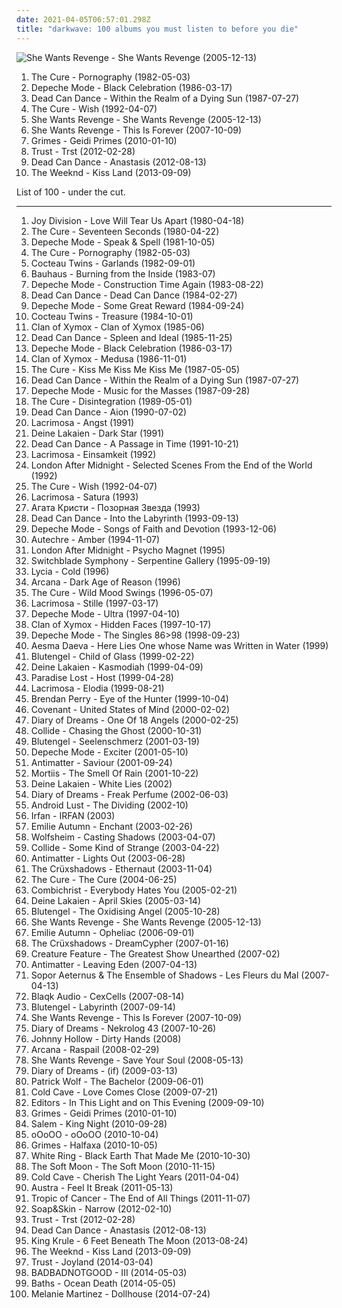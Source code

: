 ```yaml
---
date: 2021-04-05T06:57:01.298Z
title: "darkwave: 100 albums you must listen to before you die"
---
```

![She Wants Revenge - She Wants Revenge (2005-12-13)](http://coverartarchive.org/release/86427535-9abb-4681-8c88-5c651e55d62a/8353381352-500.jpg "She Wants Revenge - She Wants Revenge (2005-12-13)")
<ol class="albums">
<li data-cover="http://coverartarchive.org/release/b0d6d8ad-02d7-3f08-9128-47c734c2c446/7947353809-500.jpg" data-tags="post-punk, gothic rock" role="button">The Cure - Pornography (1982-05-03)</li>
<li data-cover="https://img.discogs.com/vn3oqwAIyPBmRz-wFXXrgAb9N04=/fit-in/600x588/filters:strip_icc():format(jpeg):mode_rgb():quality(90)/discogs-images/R-1442377-1287321146.jpeg.jpg" data-tags="synthpop, 80s, new wave" role="button">Depeche Mode - Black Celebration (1986-03-17)</li>
<li data-cover="http://coverartarchive.org/release/97e4343f-6e05-31b6-aaf4-6dba23520be4/26314567877-500.jpg" data-tags="darkwave, ethereal, gothic" role="button">Dead Can Dance - Within the Realm of a Dying Sun (1987-07-27)</li>
<li data-cover="http://coverartarchive.org/release/4284b81f-1731-313a-a4de-58b4c18a754a/5808321423-500.jpg" data-tags="90s, alternative" role="button">The Cure - Wish (1992-04-07)</li>
<li data-cover="http://coverartarchive.org/release/86427535-9abb-4681-8c88-5c651e55d62a/8353381352-500.jpg" data-tags="darkwave" role="button">She Wants Revenge - She Wants Revenge (2005-12-13)</li>
<li data-cover="https://img.discogs.com/2GswDWVRxpZQ_xKFt5y6JVcER-o=/fit-in/600x597/filters:strip_icc():format(jpeg):mode_rgb():quality(90)/discogs-images/R-1099636-1567270267-9611.jpeg.jpg" data-tags="darkwave" role="button">She Wants Revenge - This Is Forever (2007-10-09)</li>
<li data-cover="http://coverartarchive.org/release/65a811b8-8b98-4642-8f25-48586fa93b10/8138480397-500.jpg" data-tags="experimental, dream pop, electronic, darkwave" role="button">Grimes - Geidi Primes (2010-01-10)</li>
<li data-cover="http://coverartarchive.org/release/7bd4468c-2434-4450-8fa5-76812f1b56aa/9082713992-500.jpg" data-tags="synthpop, darkwave, electronic" role="button">Trust - Trst (2012-02-28)</li>
<li data-cover="http://coverartarchive.org/release/88713452-4b94-4e4c-90c1-c424be904676/14821961192-500.jpg" data-tags="darkwave, ethereal, ambient" role="button">Dead Can Dance - Anastasis (2012-08-13)</li>
<li data-cover="http://coverartarchive.org/release/f43909e0-943f-4afa-98d0-497ed2054e1b/5066822902-500.jpg" data-tags="r&b" role="button">The Weeknd - Kiss Land (2013-09-09)</li>
</ol>
List of 100 - under the cut.
<!-- more -->

_________________

<ol class="albums">
<li data-cover="http://coverartarchive.org/release/7a241913-d3ec-4a4f-a0bf-46c3f8555fd8/24532302261-500.jpg" data-tags="post-punk" role="button">
Joy Division - Love Will Tear Us Apart (1980-04-18)
</li>
<li data-cover="http://coverartarchive.org/release/710f4e35-a355-45ba-b61f-2a969ff8e870/12483197648-500.jpg" data-tags="post-punk" role="button">
The Cure - Seventeen Seconds (1980-04-22)
</li>
<li data-cover="http://coverartarchive.org/release/91317176-bd6e-3047-97ef-9d1765ce3548/6441482610-500.jpg" data-tags="synthpop, new wave" role="button">
Depeche Mode - Speak & Spell (1981-10-05)
</li>
<li data-cover="http://coverartarchive.org/release/b0d6d8ad-02d7-3f08-9128-47c734c2c446/7947353809-500.jpg" data-tags="post-punk, gothic rock" role="button">
The Cure - Pornography (1982-05-03)
</li>
<li data-cover="http://coverartarchive.org/release/9a7f2097-1800-3978-afc2-e5971f24b536/8212967312-500.jpg" data-tags="post-punk" role="button">
Cocteau Twins - Garlands (1982-09-01)
</li>
<li data-cover="https://via.placeholder.com/450" data-tags="post-punk, gothic rock" role="button">
Bauhaus - Burning from the Inside (1983-07)
</li>
<li data-cover="http://coverartarchive.org/release/a24d7484-2e2f-3737-a897-657df6268363/7525226429-500.jpg" data-tags="new wave, synthpop" role="button">
Depeche Mode - Construction Time Again (1983-08-22)
</li>
<li data-cover="http://coverartarchive.org/release/ced70589-aab2-4754-bd8a-14f776d3ac38/18169718837-500.jpg" data-tags="post-punk, darkwave" role="button">
Dead Can Dance - Dead Can Dance (1984-02-27)
</li>
<li data-cover="http://coverartarchive.org/release/6b5b399d-14dc-3abb-a117-bdbc023faf82/20960144686-500.jpg" data-tags="80s, new wave, synthpop" role="button">
Depeche Mode - Some Great Reward (1984-09-24)
</li>
<li data-cover="http://coverartarchive.org/release/bc6dee20-448c-387d-8eb4-a7cb737ae1b7/23441368012-500.jpg" data-tags="dream pop" role="button">
Cocteau Twins - Treasure (1984-10-01)
</li>
<li data-cover="https://via.placeholder.com/450" data-tags="darkwave" role="button">
Clan of Xymox - Clan of Xymox (1985-06)
</li>
<li data-cover="http://coverartarchive.org/release/853ee016-b10d-3118-86ed-d9c3b797eebc/15258704059-500.jpg" data-tags="darkwave" role="button">
Dead Can Dance - Spleen and Ideal (1985-11-25)
</li>
<li data-cover="https://img.discogs.com/vn3oqwAIyPBmRz-wFXXrgAb9N04=/fit-in/600x588/filters:strip_icc():format(jpeg):mode_rgb():quality(90)/discogs-images/R-1442377-1287321146.jpeg.jpg" data-tags="synthpop, 80s, new wave" role="button">
Depeche Mode - Black Celebration (1986-03-17)
</li>
<li data-cover="https://via.placeholder.com/450" data-tags="darkwave" role="button">
Clan of Xymox - Medusa (1986-11-01)
</li>
<li data-cover="http://coverartarchive.org/release/03a3acfb-67ee-3353-a3f9-65a1af3a626e/7947298813-500.jpg" data-tags="post-punk, new wave, 80s, alternative" role="button">
The Cure - Kiss Me Kiss Me Kiss Me (1987-05-05)
</li>
<li data-cover="http://coverartarchive.org/release/97e4343f-6e05-31b6-aaf4-6dba23520be4/26314567877-500.jpg" data-tags="darkwave, ethereal, gothic" role="button">
Dead Can Dance - Within the Realm of a Dying Sun (1987-07-27)
</li>
<li data-cover="http://coverartarchive.org/release/4577ed01-57ad-3826-800b-e0c4d4998611/9417546640-500.jpg" data-tags="synthpop, 80s, new wave, electronic" role="button">
Depeche Mode - Music for the Masses (1987-09-28)
</li>
<li data-cover="http://coverartarchive.org/release/91fa2331-d8b4-4d1f-aa4d-53b1c54853e5/20885075891-500.jpg" data-tags="80s, new wave" role="button">
The Cure - Disintegration (1989-05-01)
</li>
<li data-cover="http://coverartarchive.org/release/48148a00-abee-387b-9784-1203490a1aad/16700970374-500.jpg" data-tags="ethereal, medieval" role="button">
Dead Can Dance - Aion (1990-07-02)
</li>
<li data-cover="https://img.discogs.com/YXJHpQW8y46vG7hRWW_9ANNY1LI=/fit-in/600x530/filters:strip_icc():format(jpeg):mode_rgb():quality(90)/discogs-images/R-2008477-1258239023.jpeg.jpg" data-tags="gothic, darkwave" role="button">
Lacrimosa - Angst (1991)
</li>
<li data-cover="https://via.placeholder.com/450" data-tags="darkwave" role="button">
Deine Lakaien - Dark Star (1991)
</li>
<li data-cover="http://coverartarchive.org/release/1d7b01f6-e4c0-3b5d-929b-7e0bf3ce17af/5957781227-500.jpg" data-tags="darkwave, ambient, gothic, 4ad" role="button">
Dead Can Dance - A Passage in Time (1991-10-21)
</li>
<li data-cover="http://coverartarchive.org/release/fba3ddd3-6a38-4bc0-b428-e456f7cf3532/2107416724-500.jpg" data-tags="gothic, darkwave" role="button">
Lacrimosa - Einsamkeit (1992)
</li>
<li data-cover="http://coverartarchive.org/release/8c750d3e-b0ae-4028-a00b-fdd05f435ab2/8157843330-500.jpg" data-tags="gothic rock" role="button">
London After Midnight - Selected Scenes From the End of the World (1992)
</li>
<li data-cover="http://coverartarchive.org/release/4284b81f-1731-313a-a4de-58b4c18a754a/5808321423-500.jpg" data-tags="90s, alternative" role="button">
The Cure - Wish (1992-04-07)
</li>
<li data-cover="http://coverartarchive.org/release/8d09899b-e70a-3aa4-8dd1-d5c8631990e2/16583603472-500.jpg" data-tags="gothic" role="button">
Lacrimosa - Satura (1993)
</li>
<li data-cover="https://via.placeholder.com/450" data-tags="gothic rock, darkwave, decadence, gothic" role="button">
Агата Кристи - Позорная Звезда (1993)
</li>
<li data-cover="http://coverartarchive.org/release/b0b44bb4-437e-4d97-9227-b5fc37c0f67b/3242403619-500.jpg" data-tags="ambient, gothic, ethereal" role="button">
Dead Can Dance - Into the Labyrinth (1993-09-13)
</li>
<li data-cover="https://img.discogs.com/T1N1f1AXU1XTKd-IPo2E4YM5Cms=/fit-in/600x606/filters:strip_icc():format(jpeg):mode_rgb():quality(90)/discogs-images/R-1771648-1245254037.jpeg.jpg" data-tags="electronic" role="button">
Depeche Mode - Songs of Faith and Devotion (1993-12-06)
</li>
<li data-cover="https://via.placeholder.com/450" data-tags="idm, ambient, electronic" role="button">
Autechre - Amber (1994-11-07)
</li>
<li data-cover="https://img.discogs.com/m5KiK7XWzOVx8wYaDJvv0eBzJws=/fit-in/301x300/filters:strip_icc():format(jpeg):mode_rgb():quality(90)/discogs-images/R-419432-1110896476.jpg.jpg" data-tags="gothic rock, darkwave, gothic" role="button">
London After Midnight - Psycho Magnet (1995)
</li>
<li data-cover="http://coverartarchive.org/release/b6344fea-c768-4ed7-bc93-90f413507d5d/7389186733-500.jpg" data-tags="darkwave, gothic" role="button">
Switchblade Symphony - Serpentine Gallery (1995-09-19)
</li>
<li data-cover="http://coverartarchive.org/release/ca7d190a-4a0d-3eeb-b267-838c806e53cf/2965752806-500.jpg" data-tags="darkwave, gothic" role="button">
Lycia - Cold (1996)
</li>
<li data-cover="http://coverartarchive.org/release/0d034d4b-98cb-4810-9f0c-e82e50248342/2180846856-500.jpg" data-tags="ambient, darkwave, gothic" role="button">
Arcana - Dark Age of Reason (1996)
</li>
<li data-cover="http://coverartarchive.org/release/15ddcc8d-968e-49a1-bd14-b05a718d2b24/3172527828-500.jpg" data-tags="rock, alternative, 90s, post-punk" role="button">
The Cure - Wild Mood Swings (1996-05-07)
</li>
<li data-cover="https://img.discogs.com/9wguWBIrs_N0GB64pqDyunfBIEc=/fit-in/600x589/filters:strip_icc():format(jpeg):mode_rgb():quality(90)/discogs-images/R-6253081-1415096233-5763.jpeg.jpg" data-tags="gothic, gothic metal, symphonic metal" role="button">
Lacrimosa - Stille (1997-03-17)
</li>
<li data-cover="http://coverartarchive.org/release/127b9b29-4252-463b-9d9a-30b888c19867/9417557840-500.jpg" data-tags="electronic, synthpop, 90s" role="button">
Depeche Mode - Ultra (1997-04-10)
</li>
<li data-cover="https://img.discogs.com/83FV2O-WHKJolCZiykX-kCQWca0=/fit-in/599x600/filters:strip_icc():format(jpeg):mode_rgb():quality(90)/discogs-images/R-1293819-1207141930.jpeg.jpg" data-tags="darkwave" role="button">
Clan of Xymox - Hidden Faces (1997-10-17)
</li>
<li data-cover="http://coverartarchive.org/release/4f8949d4-fd67-3d8a-85d3-2f9f3ca70317/19430444042-500.jpg" data-tags="electronic, new wave, 80s" role="button">
Depeche Mode - The Singles 86>98 (1998-09-23)
</li>
<li data-cover="http://coverartarchive.org/release/88e92f78-5c3f-4f03-9f43-9eba6c46b4a4/928108006-500.jpg" data-tags="darkwave, gothic, gothic metal, symphonic metal" role="button">
Aesma Daeva - Here Lies One whose Name was Written in Water (1999)
</li>
<li data-cover="http://coverartarchive.org/release/6b300725-35bf-4f41-b6fd-cec5d48f077b/8769345080-500.jpg" data-tags="darkwave, gothic, ebm" role="button">
Blutengel - Child of Glass (1999-02-22)
</li>
<li data-cover="http://coverartarchive.org/release/330eb616-d958-40ea-a0c1-f923a8f66295/2106422638-500.jpg" data-tags="darkwave, dark wave" role="button">
Deine Lakaien - Kasmodiah (1999-04-09)
</li>
<li data-cover="https://img.discogs.com/i7Mdiv7bhGP0Wki8_jUzVqvns_M=/fit-in/572x572/filters:strip_icc():format(jpeg):mode_rgb():quality(90)/discogs-images/R-6078419-1442913906-8783.jpeg.jpg" data-tags="synthpop" role="button">
Paradise Lost - Host (1999-04-28)
</li>
<li data-cover="https://img.discogs.com/kghbP0cZiuZgaQ_jVxLPPJPBXSI=/fit-in/478x742/filters:strip_icc():format(jpeg):mode_rgb():quality(90)/discogs-images/R-7173385-1435353547-9883.jpeg.jpg" data-tags="gothic metal, gothic" role="button">
Lacrimosa - Elodia (1999-08-21)
</li>
<li data-cover="https://img.discogs.com/-uNk7sCgxoW2qh6kG2-cfPPUKU8=/fit-in/598x600/filters:strip_icc():format(jpeg):mode_rgb():quality(90)/discogs-images/R-175249-1155303783.jpeg.jpg" data-tags="darkwave" role="button">
Brendan Perry - Eye of the Hunter (1999-10-04)
</li>
<li data-cover="http://coverartarchive.org/release/e332bd88-d7a4-4ad0-844b-fb8063c6e0a0/3990451420-500.jpg" data-tags="futurepop" role="button">
Covenant - United States of Mind (2000-02-02)
</li>
<li data-cover="https://img.discogs.com/NEaBBjoOiFs2tA1B0Qddv2b_4sI=/fit-in/600x523/filters:strip_icc():format(jpeg):mode_rgb():quality(90)/discogs-images/R-1932608-1254816865.jpeg.jpg" data-tags="darkwave" role="button">
Diary of Dreams - One Of 18 Angels (2000-02-25)
</li>
<li data-cover="http://coverartarchive.org/release/516224a0-0c91-4b18-98e8-af3d0d66bdce/2216955296-500.jpg" data-tags="gothic" role="button">
Collide - Chasing the Ghost (2000-10-31)
</li>
<li data-cover="http://coverartarchive.org/release/2b18f9eb-b171-4fd6-ab1f-9801c4adc992/11392866472-500.jpg" data-tags="electrogoth, industrial, ebm, darkwave" role="button">
Blutengel - Seelenschmerz (2001-03-19)
</li>
<li data-cover="http://coverartarchive.org/release/2689a2ed-19b4-4095-8c77-f2e24e915962/22524388802-500.jpg" data-tags="electronic" role="button">
Depeche Mode - Exciter (2001-05-10)
</li>
<li data-cover="https://img.discogs.com/TCfCFFygw_4fOymnI55HbWwp1u8=/fit-in/600x600/filters:strip_icc():format(jpeg):mode_rgb():quality(90)/discogs-images/R-445333-1305669402.png.jpg" data-tags="ambient, dark ambient" role="button">
Antimatter - Saviour (2001-09-24)
</li>
<li data-cover="https://img.discogs.com/BGtl8NE3YxcijsK46nJgjOsJxyM=/fit-in/297x300/filters:strip_icc():format(jpeg):mode_rgb():quality(90)/discogs-images/R-186089-002.jpg.jpg" data-tags="industrial" role="button">
Mortiis - The Smell Of Rain (2001-10-22)
</li>
<li data-cover="http://coverartarchive.org/release/cacbd6c9-7136-4ed8-9695-24243064d47d/3166622070-500.jpg" data-tags="darkwave" role="button">
Deine Lakaien - White Lies (2002)
</li>
<li data-cover="https://via.placeholder.com/450" data-tags="darkwave" role="button">
Diary of Dreams - Freak Perfume (2002-06-03)
</li>
<li data-cover="https://img.discogs.com/4_L3HUqm0-MBZfi33XPORGfmCyY=/fit-in/550x500/filters:strip_icc():format(jpeg):mode_rgb():quality(90)/discogs-images/R-192361-1161082014.jpeg.jpg" data-tags="darkwave, electronic, industrial" role="button">
Android Lust - The Dividing (2002-10)
</li>
<li data-cover="http://coverartarchive.org/release/2dec60d0-00a4-4ffd-ae4b-69e86f0601dc/2788181181-500.jpg" data-tags="fantasy, ethereal, darkwave, world fusion, female vocalists" role="button">
Irfan - IRFAN (2003)
</li>
<li data-cover="http://coverartarchive.org/release/16e3ac46-606a-445e-9a20-b7b8bf1a08ea/3206309884-500.jpg" data-tags="ethereal, gothic, faerie music" role="button">
Emilie Autumn - Enchant (2003-02-26)
</li>
<li data-cover="https://img.discogs.com/M3OlDS-SqTRjelXmMkP40V7GWpE=/fit-in/600x533/filters:strip_icc():format(jpeg):mode_rgb():quality(90)/discogs-images/R-139047-1337841465-1859.jpeg.jpg" data-tags="synthpop, electronic, darkwave" role="button">
Wolfsheim - Casting Shadows (2003-04-07)
</li>
<li data-cover="http://coverartarchive.org/release/003ad0e3-3b5f-4e15-8fc1-2878ff00008f/2216965260-500.jpg" data-tags="darkwave" role="button">
Collide - Some Kind of Strange (2003-04-22)
</li>
<li data-cover="https://img.discogs.com/yTJ2t-oOJApxEaVPxI_k-iuaL4E=/fit-in/600x600/filters:strip_icc():format(jpeg):mode_rgb():quality(90)/discogs-images/R-5719220-1404862392-1331.jpeg.jpg" data-tags="ambient, darkwave, dark ambient" role="button">
Antimatter - Lights Out (2003-06-28)
</li>
<li data-cover="http://coverartarchive.org/release/8ba46ce8-65b9-453f-8007-0f2d9841766c/2099083698-500.jpg" data-tags="darkwave" role="button">
The Crüxshadows - Ethernaut (2003-11-04)
</li>
<li data-cover="http://coverartarchive.org/release/25e2716b-2c65-3ef8-b4ff-afc96570347d/7947383918-500.jpg" data-tags="post-punk, rock, alternative" role="button">
The Cure - The Cure (2004-06-25)
</li>
<li data-cover="http://coverartarchive.org/release/cdb9a10b-625c-4ff9-908a-05580ea48310/9054492147-500.jpg" data-tags="industrial, ebm" role="button">
Combichrist - Everybody Hates You (2005-02-21)
</li>
<li data-cover="http://coverartarchive.org/release/a5ff0d70-f6e0-43be-bd5e-bb4db2a64889/3166613483-500.jpg" data-tags="darkwave" role="button">
Deine Lakaien - April Skies (2005-03-14)
</li>
<li data-cover="http://coverartarchive.org/release/59651cd9-510f-4b08-972e-a52bcdfddd0d/22005737764-500.jpg" data-tags="darkwave" role="button">
Blutengel - The Oxidising Angel (2005-10-28)
</li>
<li data-cover="http://coverartarchive.org/release/86427535-9abb-4681-8c88-5c651e55d62a/8353381352-500.jpg" data-tags="darkwave" role="button">
She Wants Revenge - She Wants Revenge (2005-12-13)
</li>
<li data-cover="http://coverartarchive.org/release/db7a53e9-8865-4756-9d26-157e4f50d165/19887853784-500.jpg" data-tags="electronic" role="button">
Emilie Autumn - Opheliac (2006-09-01)
</li>
<li data-cover="https://img.discogs.com/_BItylEPoMRHoWyzlcH5SQlGEmU=/fit-in/600x600/filters:strip_icc():format(jpeg):mode_rgb():quality(90)/discogs-images/R-881577-1337391256-5034.jpeg.jpg" data-tags="darkwave" role="button">
The Crüxshadows - DreamCypher (2007-01-16)
</li>
<li data-cover="https://img.discogs.com/-VFw6TC4whnLtPwVFicpMIyVN-8=/fit-in/600x591/filters:strip_icc():format(jpeg):mode_rgb():quality(90)/discogs-images/R-1227342-1202121963.jpeg.jpg" data-tags="gothic, darkwave" role="button">
Creature Feature - The Greatest Show Unearthed (2007-02)
</li>
<li data-cover="http://coverartarchive.org/release/301832d9-f503-4e5f-945c-f77e66c4cd59/936789634-500.jpg" data-tags="progressive rock" role="button">
Antimatter - Leaving Eden (2007-04-13)
</li>
<li data-cover="http://coverartarchive.org/release/b8714024-d814-491e-8a21-c1cfe29a13fb/14843874387-500.jpg" data-tags="darkwave, gothic, neoclassical" role="button">
Sopor Aeternus & The Ensemble of Shadows - Les Fleurs du Mal (2007-04-13)
</li>
<li data-cover="http://coverartarchive.org/release/8cb54f27-51f3-4185-9772-e4dcf84cbe30/13038051479-500.jpg" data-tags="electronica, synthpop" role="button">
Blaqk Audio - CexCells (2007-08-14)
</li>
<li data-cover="http://coverartarchive.org/release/3ff912aa-20d0-41a3-9cdf-cf6db07787a0/15567368286-500.jpg" data-tags="darkwave, futurepop" role="button">
Blutengel - Labyrinth (2007-09-14)
</li>
<li data-cover="https://img.discogs.com/2GswDWVRxpZQ_xKFt5y6JVcER-o=/fit-in/600x597/filters:strip_icc():format(jpeg):mode_rgb():quality(90)/discogs-images/R-1099636-1567270267-9611.jpeg.jpg" data-tags="darkwave" role="button">
She Wants Revenge - This Is Forever (2007-10-09)
</li>
<li data-cover="https://img.discogs.com/VXCvuCumC0ijDr74rXKN30wzjGU=/fit-in/600x516/filters:strip_icc():format(jpeg):mode_rgb():quality(90)/discogs-images/R-1127655-1385493166-4294.jpeg.jpg" data-tags="darkwave" role="button">
Diary of Dreams - Nekrolog 43 (2007-10-26)
</li>
<li data-cover="http://coverartarchive.org/release/a84e64da-c7be-4bfc-a389-8313df84c8fc/8493534865-500.jpg" data-tags="darkwave, electronic, gothic" role="button">
Johnny Hollow - Dirty Hands (2008)
</li>
<li data-cover="http://coverartarchive.org/release/bd609443-4c31-48fd-b1fe-8285eb8530d5/4860307885-500.jpg" data-tags="darkwave, neoclassical" role="button">
Arcana - Raspail (2008-02-29)
</li>
<li data-cover="http://coverartarchive.org/release/1a44d18f-180b-4677-b72b-13fa2b58a7e0/9291230911-500.jpg" data-tags="new wave, darkwave" role="button">
She Wants Revenge - Save Your Soul (2008-05-13)
</li>
<li data-cover="https://img.discogs.com/bf0sE7SShKDlEIW6wELfoQ4z16k=/fit-in/500x500/filters:strip_icc():format(jpeg):mode_rgb():quality(90)/discogs-images/R-328123-1163202773.jpeg.jpg" data-tags="darkwave" role="button">
Diary of Dreams - (if) (2009-03-13)
</li>
<li data-cover="http://coverartarchive.org/release/4f8f41d4-895d-488d-95d0-7daec079bcd1/21698152605-500.jpg" data-tags="indie, alternative, folk, epic, fucking epic" role="button">
Patrick Wolf - The Bachelor (2009-06-01)
</li>
<li data-cover="http://coverartarchive.org/release/46ba4661-8cf7-39ec-9661-cc1a93099f29/9656939428-500.jpg" data-tags="synth pop" role="button">
Cold Cave - Love Comes Close (2009-07-21)
</li>
<li data-cover="https://img.discogs.com/ZrzWeONUtVrJz4UzL1bO3auIr7U=/fit-in/600x589/filters:strip_icc():format(jpeg):mode_rgb():quality(90)/discogs-images/R-2084980-1423077313-1815.jpeg.jpg" data-tags="synthpop, electronic, post-punk, alternative, post-punk revival" role="button">
Editors - In This Light and on This Evening (2009-09-10)
</li>
<li data-cover="http://coverartarchive.org/release/65a811b8-8b98-4642-8f25-48586fa93b10/8138480397-500.jpg" data-tags="experimental, dream pop, electronic, darkwave" role="button">
Grimes - Geidi Primes (2010-01-10)
</li>
<li data-cover="http://coverartarchive.org/release/c2852bc2-4919-41e7-aab4-c3ff47ba1c2c/20543754977-500.jpg" data-tags="witch house" role="button">
Salem - King Night (2010-09-28)
</li>
<li data-cover="https://via.placeholder.com/450" data-tags="witch house" role="button">
oOoOO - oOoOO (2010-10-04)
</li>
<li data-cover="http://coverartarchive.org/release/d12fe86c-4e91-4b2f-98ca-c7045c195a3b/6735333223-500.jpg" data-tags="dream pop, experimental" role="button">
Grimes - Halfaxa (2010-10-05)
</li>
<li data-cover="http://coverartarchive.org/release/1c3b875d-bd9d-4157-97ae-6e1091437126/15535585693-500.jpg" data-tags="darkwave, witch house, shoegaze" role="button">
White Ring - Black Earth That Made Me (2010-10-30)
</li>
<li data-cover="http://coverartarchive.org/release/3d34de37-0c86-3b79-8750-29337dab7f4a/1379657161-500.jpg" data-tags="post-punk, captured tracks" role="button">
The Soft Moon - The Soft Moon (2010-11-15)
</li>
<li data-cover="http://coverartarchive.org/release/aff997be-b047-48c5-acfe-9c0701ff755a/6601132278-500.jpg" data-tags="synthpop" role="button">
Cold Cave - Cherish The Light Years (2011-04-04)
</li>
<li data-cover="http://coverartarchive.org/release/5e8aec59-129c-4cb4-b894-5e59edb5c4ca/4261741516-500.jpg" data-tags="indie electronic, new wave, alternative, synthpop" role="button">
Austra - Feel It Break (2011-05-13)
</li>
<li data-cover="http://coverartarchive.org/release/a89ea8b7-17cf-48dd-b253-d6a44c1ba5d9/28421550599-500.jpg" data-tags="darkwave, 10s, downwards, psychedelic snake venom" role="button">
Tropic of Cancer - The End of All Things (2011-11-07)
</li>
<li data-cover="http://coverartarchive.org/release/26a6d832-8412-4776-8169-85a0dbd8513b/5257873633-500.jpg" data-tags="neoclassical" role="button">
Soap&Skin - Narrow (2012-02-10)
</li>
<li data-cover="http://coverartarchive.org/release/7bd4468c-2434-4450-8fa5-76812f1b56aa/9082713992-500.jpg" data-tags="synthpop, darkwave, electronic" role="button">
Trust - Trst (2012-02-28)
</li>
<li data-cover="http://coverartarchive.org/release/88713452-4b94-4e4c-90c1-c424be904676/14821961192-500.jpg" data-tags="darkwave, ethereal, ambient" role="button">
Dead Can Dance - Anastasis (2012-08-13)
</li>
<li data-cover="http://coverartarchive.org/release/6c433abe-415f-47e5-9bfa-44fbafee151b/5084224967-500.jpg" data-tags="post-punk" role="button">
King Krule - 6 Feet Beneath The Moon (2013-08-24)
</li>
<li data-cover="http://coverartarchive.org/release/f43909e0-943f-4afa-98d0-497ed2054e1b/5066822902-500.jpg" data-tags="r&b" role="button">
The Weeknd - Kiss Land (2013-09-09)
</li>
<li data-cover="http://coverartarchive.org/release/5c4db4be-9c79-443c-824c-9b8edbe5b573/6950823276-500.jpg" data-tags="electronic, synthpop, darkwave" role="button">
Trust - Joyland (2014-03-04)
</li>
<li data-cover="http://coverartarchive.org/release/4a681db6-3146-4166-b997-6db77bf796dc/7584904311-500.jpg" data-tags="jazz" role="button">
BADBADNOTGOOD - III (2014-05-03)
</li>
<li data-cover="http://coverartarchive.org/release/56ce8556-c0f9-4d8d-85a6-d873e9d4cec1/13225929306-500.jpg" data-tags="electronic, glitch" role="button">
Baths - Ocean Death (2014-05-05)
</li>
<li data-cover="https://img.discogs.com/aNaU17z_kgJr1ATCVe4dsyedENw=/fit-in/600x600/filters:strip_icc():format(jpeg):mode_rgb():quality(90)/discogs-images/R-6334097-1416722384-6607.jpeg.jpg" data-tags="indie pop, american, darkwave, the voice, dead to me, dollhouse, gothic pop, carousel, bittersweet tragedy, melanie martinez" role="button">
Melanie Martinez - Dollhouse (2014-07-24)
</li>
</ol>